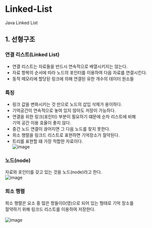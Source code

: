 # Linked-List
Java Linked List<br>
## 1. 선형구조
### 연결 리스트(Linked List)
- 연결 리스트는 자료들을 반드시 연속적으로 배열시키지는 않는다.<br>
- 자료 항복의 순서에 따라 노드의 포인터를 이용하여 다음 자료를 연결시킨다.<br>
- 동적 메모리에 할당된 링크에 의해 연결된 유한 개수의 데이터 원소들<br>
### 특징
- 링크 값을 변화시키는 것 만으로 노드의 삽입 삭제가 용이하다.<br>
- 기억공간이 연속적으로 놓여 있지 않아도 저장이 가능하다.<br>
- 연결을 위한 링크(포인터) 부분이 필요하기 떄문에 순차 리스트에 비해<br>기억 공간 이용 효율이 좋지 않다.<br>
- 중간 노드 연결이 끊어지면 그 다음 노드를 찾지 못한다.<br>
- 희소 행렬을 링크드 리스트로 표현하면 기억장소가 절약된다.<br>
- 트리를 표현할 떄 가장 적합한 자료이다.<br>
![image](https://user-images.githubusercontent.com/126844692/226499753-167c2edc-ce25-4c0f-b523-c93e2d697ade.png)<br>

### 노드(node)
자료와 포인터를 갖고 있는 것을 노드(node)라고 한다.<br>
![image](https://user-images.githubusercontent.com/126844692/226500264-3a170c34-f24b-4b3b-81d2-6519acaa5256.png)<br>

### 희소 행렬
희소 행렬은 요소 중 많은 항들이0(영)으로 되어 있는 형태로 기억 장소를<br>절약하기 위해 링크드 리스트를 이용하여 저장한다.<br><br>
![image](https://user-images.githubusercontent.com/126844692/226500474-9a221ed7-d2a7-4afb-8c91-3c29ba89ae2a.png)<br>
